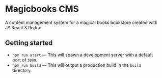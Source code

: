 # Magicbooks CMS

A content management system for a magical books bookstore created with JS React & Redux.

## Getting started
- `npm run start` — This will spawn a development server with a default port of `3000`.
- `npm run build` — This will output a production build in the `build` directory.